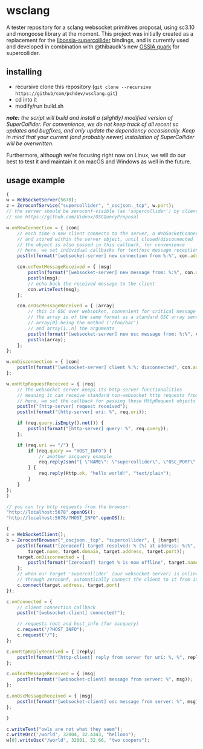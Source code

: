 # wsclang

A tester repository for a sclang websocket primitives proposal, using sc3.10 and mongoose library at the moment. This project was initially created as a replacement for the [libossia-supercollider](https://github.com/OSSIA/ossia-supercollider) bindings, and is currently used and developed in combination with @thibaudk's new [OSSIA quark](https://github.com/OSSIA/ossia-sclang) for supercollider.

## installing

- recursive clone this repository (`git clone --recursive https://github/com/pchdev/wsclang.git`)
- cd into it
- modify/run build.sh

***note:** the script will build and install a (slightly) modified version of SuperCollider. For convenience, we do not keep track of all recent sc updates and bugfixes, and only update the dependency occasionally. Keep in mind that your current (and probably newer) installation of SuperCollider will be overwritten*.

Furthermore, although we're focusing right now on Linux, we will do our best to test it and maintain it on macOS and Windows as well in the future.

## usage example

```js
(
w = WebSocketServer(5678);
z = ZeroconfService("supercollider", "_oscjson._tcp", w.port);
// the server should be zeroconf-visible (as 'supercollider') by client devices (with the type '_oscjson._tcp', which is part of the oscquery specification, set here as an example)
// see https://github.com/Vidvox/OSCQueryProposal

w.onNewConnection = { |con|
	// each time a new client connects to the server, a WebSocketConnection is created
	// and stored within the server object, until closed/disconnected
	// the object is also passed in this callback, for convenience
	// here, we set individual callbacks for text/osc message reception
	postln(format("[websocket-server] new connection from %:%", con.address, con.port));

	con.onTextMessageReceived = { |msg|
		postln(format("[websocket-server] new message from: %:%", con.address, con.port));
		postln(msg);
		// echo back the received message to the client
		con.writeText(msg);
	};

	con.onOscMessageReceived = { |array|
		// this is OSC over websocket, convenient for critical message reception
		// the array is of the same format as a standard OSC array sent from a NetAddr
		// array[0] being the method ('/foo/bar')
		// and array[1..n] the arguments
		postln(format("[websocket-server] new osc message from: %:%", con.address, con.port));
		postln(array);
	};
};

w.onDisconnection = { |con|
	postln(format("[websocket-server] client %:%: disconnected", con.address, con.port));
};

w.onHttpRequestReceived = { |req|
	// the websocket server keeps its http-server functionalities
	// meaning it can receive standard non-websocket http requests from browsers or other http clients
	// here, we set the callback for passing these HttpRequest objects
	postln("[http-server] request received");
	postln(format("[http-server] uri: %", req.uri));

	if (req.query.isEmpty().not()) {
		postln(format("[http-server] query: %", req.query));
	};

	if (req.uri == "/") {
		if (req.query == "HOST_INFO") {
			// another oscquery example
			req.replyJson("{ \"NAME\": \"supercollider\", \"OSC_PORT\": 1234, \"OSC_TRANSPORT\": \"UDP\"}");
		} {
			req.reply(Http.ok, "hello world!", "text/plain");
		}
	}
};
)

// you can try http requests from the browser:
"http://localhost:5678".openOS();
"http://localhost:5678/?HOST_INFO".openOS();

(
c = WebSocketClient();
b = ZeroconfBrowser("_oscjson._tcp", "supercollider", { |target|
	postln(format("[zeroconf] target resolved: % (%) at address: %:%",
		target.name, target.domain, target.address, target.port));
	target.onDisconnected = {
		postln(format("[zeroconf] target % is now offline", target.name));
	};
	// when our target 'supercollider' (our websocket server) is online and resolved
	// through zeroconf, automatically connect the client to it from its address and port.
	c.connect(target.address, target.port)
});

c.onConnected = {
	// client connection callback
	postln("[websocket-client] connected!");

	// requests root and host_info (for oscquery)
	c.request("/?HOST_INFO");
	c.request("/");
};

c.onHttpReplyReceived = { |reply|
	postln(format("[http-client] reply from server for uri: %, %", reply.uri, reply.body));
};

c.onTextMessageReceived = { |msg|
	postln(format("[websocket-client] message from server: %", msg));
};

c.onOscMessageReceived = { |msg|
	postln(format("[websocket-client] osc message from server: %", msg));
};

)

c.writeText("owls are not what they seem");
c.writeOsc('/world', 32004, 32.4343, "hellooo");
w[0].writeOsc("/world", 32001, 32.66, "two coopers");

```
